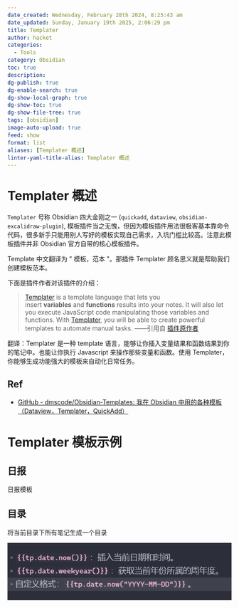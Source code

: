 ```yaml
---
date_created: Wednesday, February 28th 2024, 8:25:43 am
date_updated: Sunday, January 19th 2025, 2:06:29 pm
title: Templater
author: hacket
categories:
  - Tools
category: Obsidian
toc: true
description: 
dg-publish: true
dg-enable-search: true
dg-show-local-graph: true
dg-show-toc: true
dg-show-file-tree: true
tags: [obsidian]
image-auto-upload: true
feed: show
format: list
aliases: [Templater 概述]
linter-yaml-title-alias: Templater 概述
---
```


# Templater 概述

`Templater` 号称 Obsidian 四大金刚之一 (`quickadd`, `dataview`, `obsidian-excalidraw-plugin`), 模板插件当之无愧，但因为模板插件用法很极客基本靠命令代码，很多新手只能用别人写好的模板实现自己需求，入坑门槛比较高。注意此模板插件并非 Obsidian 官方自带的核心模板插件。

Template 中文翻译为 " 模板，范本 "。那插件 Templater 顾名思义就是帮助我们创建模板范本。

下面是插件作者对该插件的介绍：

> [Templater](https://link.zhihu.com/?target=https%3A//github.com/SilentVoid13/Templater) is a template language that lets you insert **variables** and **functions** results into your notes. It will also let you execute JavaScript code manipulating those variables and functions.
> With [Templater](https://link.zhihu.com/?target=https%3A//github.com/SilentVoid13/Templater), you will be able to create powerful templates to automate manual tasks.
> ——引用自 [插件原作者](https://silentvoid13.github.io/Templater/)

翻译：Templater 是一种 template 语言，能够让你插入变量结果和函数结果到你的笔记中。也能让你执行 Javascript 来操作那些变量和函数。使用 Templater，你能够生成功能强大的模板来自动化日常任务。

## Ref

- [GitHub - dmscode/Obsidian-Templates: 我在 Obsidian 中用的各种模板（Dataview，Templater，QuickAdd）](https://github.com/dmscode/Obsidian-Templates)

# Templater 模板示例

## 日报

日报模板

## 目录

将当前目录下所有笔记生成一个目录

![image.png](https://raw.githubusercontent.com/hacket/ObsidianOSS/master/obsidian/202501170834050.png)
